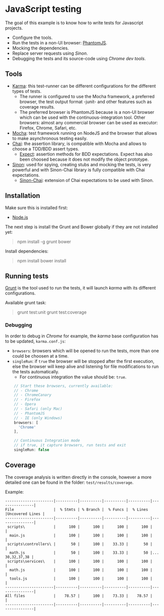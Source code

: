 # JavaScript testing

The goal of this example is to know how to write tests for Javascript projects.
- Configure the tools.
- Run the tests in a non-UI browser: [PhantomJS](http://phantomjs.org/).
- Mocking the dependencies.
- Replace server requests using _Sinon_.
- Debugging the tests and its source-code using _Chrome dev tools_.

## Tools

- [Karma](https://karma-runner.github.io/0.13/index.html): this test-runner can be different configurations for the different types of tests.
    - The runner is configured to use the Mocha framework, a preferred browser, the test output format -junit- and other features such as coverage results.
    - The preferred browser is PhantomJS because is a non-UI browser which can be used with the continuous-integration tool.
        Other browsers: almost any commercial browser can be used as executor: Firefox, Chrome, Safari, etc.
- [Mocha](http://mochajs.org/): test framework running on NodeJS and the browser that allows to make asynchronous testing easily.
- [Chai](http://chaijs.com/): the assertion library, is compatible with Mocha and allows to choose a TDD/BDD assert types.
    - [Expect](http://chaijs.com/api/bdd/): assertion methods for BDD expectations. Expect has also been choosed because it does not modify the object prototype.
- [Sinon](http://sinonjs.org/docs/): used for spying, creating stubs and mocking the tests, is very powerful and with Sinon-Chai library is fully compatible with Chai expectations.
    - [Sinon-Chai](http://chaijs.com/plugins/sinon-chai): extension of Chai expectations to be used with Sinon.

## Installation

Make sure this is installed first:
- [Node.js](https://nodejs.org/en/)

The next step is install the Grunt and Bower globally if they are not installed yet:
> npm install -g grunt bower

Install dependencies:
> npm install
> bower install

## Running tests

[Grunt](http://gruntjs.com/) is the tool used to run the tests, it will launch _karma_ with its different configurations.

Available grunt task:
> grunt test:unit
> grunt test:coverage

### Debugging

In order to debug in _Chrome_ for example, the _karma_ base configuration has to be updated, ``karma.conf.js``:

- ``browsers``: browsers which will be opened to run the tests, more than one could be choosen at a time.
- ``singleRun``: if ``true`` the browser will be stopped after the first execution, else the browser will keep alive and listening for file modifications to run the tests automatically.
    - For continuous integration the value should be: ``true``.

```js
    // Start these browsers, currently available:
    // - Chrome
    // - ChromeCanary
    // - Firefox
    // - Opera
    // - Safari (only Mac)
    // - PhantomJS
    // - IE (only Windows)
    browsers: [
      'Chrome'
    ],

    // Continuous Integration mode
    // if true, it capture browsers, run tests and exit
    singleRun: false
```

## Coverage

The coverage analysis is written directly in the console, however a more detailed one can be found in the folder: ``test/results/coverage``.

Example:

```
----------------------|----------|----------|----------|----------|----------------|
File                  |  % Stmts | % Branch |  % Funcs |  % Lines |Uncovered Lines |
----------------------|----------|----------|----------|----------|----------------|
 scripts\             |      100 |      100 |      100 |      100 |                |
  main.js             |      100 |      100 |      100 |      100 |                |
 scripts\controllers\ |       50 |      100 |    33.33 |       50 |                |
  math.js             |       50 |      100 |    33.33 |       50 |... 30,32,37,38 |
 scripts\services\    |      100 |      100 |      100 |      100 |                |
  math.js             |      100 |      100 |      100 |      100 |                |
  tools.js            |      100 |      100 |      100 |      100 |                |
----------------------|----------|----------|----------|----------|----------------|
All files             |    78.57 |      100 |    73.33 |    78.57 |                |
----------------------|----------|----------|----------|----------|----------------|
```
